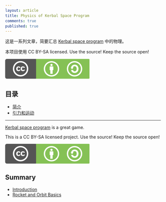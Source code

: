 ```yaml
---
layout: article
title: Physics of Kerbal Space Program
comments: true
published: true
---
```



这是一系列文章，简要汇总 [Kerbal space program](https://kerbalspaceprogram.com/) 中的物理。

本项目使用 CC BY-SA licensed. Use the source! Keep the source open!

![CC BY-SA](assets/cc_bysa.flat.guokr.png)


## 目录

* [简介](index.html)
* [引力和运动](rocket_orbit_basics.html)


-----


[Kerbal space program](https://kerbalspaceprogram.com/) is a great game.

This is a CC BY-SA licensed project. Use the source! Keep the source open!

![CC BY-SA](assets/cc_bysa.flat.guokr.png)




## Summary

* [Introduction](index.html)
* [Rocket and Orbit Basics](rocket_orbit_basics_en.html)